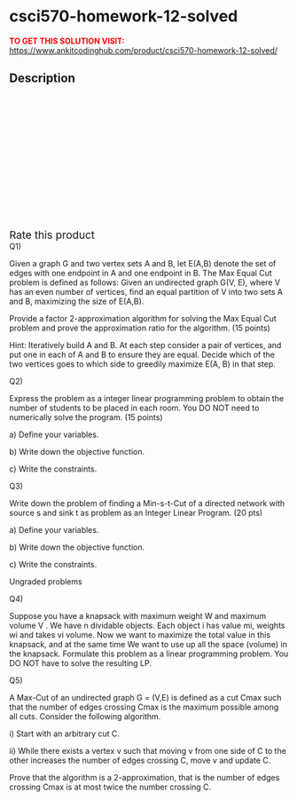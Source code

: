 # csci570-homework-12-solved



**<span style='color:red'>TO GET THIS SOLUTION VISIT:</span>** https://www.ankitcodinghub.com/product/csci570-homework-12-solved/

<h2>Description</h2>



<div class="kk-star-ratings kksr-auto kksr-align-center kksr-valign-top" data-payload="{&quot;align&quot;:&quot;center&quot;,&quot;id&quot;:&quot;131272&quot;,&quot;slug&quot;:&quot;default&quot;,&quot;valign&quot;:&quot;top&quot;,&quot;ignore&quot;:&quot;&quot;,&quot;reference&quot;:&quot;auto&quot;,&quot;class&quot;:&quot;&quot;,&quot;count&quot;:&quot;0&quot;,&quot;legendonly&quot;:&quot;&quot;,&quot;readonly&quot;:&quot;&quot;,&quot;score&quot;:&quot;0&quot;,&quot;starsonly&quot;:&quot;&quot;,&quot;best&quot;:&quot;5&quot;,&quot;gap&quot;:&quot;4&quot;,&quot;greet&quot;:&quot;Rate this product&quot;,&quot;legend&quot;:&quot;0\/5 - (0 votes)&quot;,&quot;size&quot;:&quot;24&quot;,&quot;title&quot;:&quot;CSCI570 Homework 12 Solved&quot;,&quot;width&quot;:&quot;0&quot;,&quot;_legend&quot;:&quot;{score}\/{best} - ({count} {votes})&quot;,&quot;font_factor&quot;:&quot;1.25&quot;}">
            
<div class="kksr-stars">
    
<div class="kksr-stars-inactive">
            <div class="kksr-star" data-star="1" style="padding-right: 4px">
            

<div class="kksr-icon" style="width: 24px; height: 24px;"></div>
        </div>
            <div class="kksr-star" data-star="2" style="padding-right: 4px">
            

<div class="kksr-icon" style="width: 24px; height: 24px;"></div>
        </div>
            <div class="kksr-star" data-star="3" style="padding-right: 4px">
            

<div class="kksr-icon" style="width: 24px; height: 24px;"></div>
        </div>
            <div class="kksr-star" data-star="4" style="padding-right: 4px">
            

<div class="kksr-icon" style="width: 24px; height: 24px;"></div>
        </div>
            <div class="kksr-star" data-star="5" style="padding-right: 4px">
            

<div class="kksr-icon" style="width: 24px; height: 24px;"></div>
        </div>
    </div>
    
<div class="kksr-stars-active" style="width: 0px;">
            <div class="kksr-star" style="padding-right: 4px">
            

<div class="kksr-icon" style="width: 24px; height: 24px;"></div>
        </div>
            <div class="kksr-star" style="padding-right: 4px">
            

<div class="kksr-icon" style="width: 24px; height: 24px;"></div>
        </div>
            <div class="kksr-star" style="padding-right: 4px">
            

<div class="kksr-icon" style="width: 24px; height: 24px;"></div>
        </div>
            <div class="kksr-star" style="padding-right: 4px">
            

<div class="kksr-icon" style="width: 24px; height: 24px;"></div>
        </div>
            <div class="kksr-star" style="padding-right: 4px">
            

<div class="kksr-icon" style="width: 24px; height: 24px;"></div>
        </div>
    </div>
</div>
                

<div class="kksr-legend" style="font-size: 19.2px;">
            <span class="kksr-muted">Rate this product</span>
    </div>
    </div>
Q1)

Given a graph G and two vertex sets A and B, let E(A,B) denote the set of edges with one endpoint in A and one endpoint in B. The Max Equal Cut problem is defined as follows: Given an undirected graph G(V, E), where V has an even number of vertices, find an equal partition of V into two sets A and B, maximizing the size of E(A,B).

Provide a factor 2-approximation algorithm for solving the Max Equal Cut problem and prove the approximation ratio for the algorithm. (15 points)

Hint: Iteratively build A and B. At each step consider a pair of vertices, and put one in each of A and B to ensure they are equal. Decide which of the two vertices goes to which side to greedily maximize E(A, B) in that step.

Q2)

Express the problem as a integer linear programming problem to obtain the number of students to be placed in each room. You DO NOT need to numerically solve the program. (15 points)

a) Define your variables.

b) Write down the objective function.

c) Write the constraints.

Q3)

Write down the problem of finding a Min-s-t-Cut of a directed network with source s and sink t as problem as an Integer Linear Program. (20 pts)

a) Define your variables.

b) Write down the objective function.

c) Write the constraints.

Ungraded problems

Q4)

Suppose you have a knapsack with maximum weight W and maximum volume V . We have n dividable objects. Each object i has value mi, weights wi and takes vi volume. Now we want to maximize the total value in this knapsack, and at the same time We want to use up all the space (volume) in the knapsack. Formulate this problem as a linear programming problem. You DO NOT have to solve the resulting LP.

Q5)

A Max-Cut of an undirected graph G = (V,E) is defined as a cut Cmax such that the number of edges crossing Cmax is the maximum possible among all cuts. Consider the following algorithm.

i) Start with an arbitrary cut C.

ii) While there exists a vertex v such that moving v from one side of C to the other increases the number of edges crossing C, move v and update C.

Prove that the algorithm is a 2-approximation, that is the number of edges crossing Cmax is at most twice the number crossing C.
